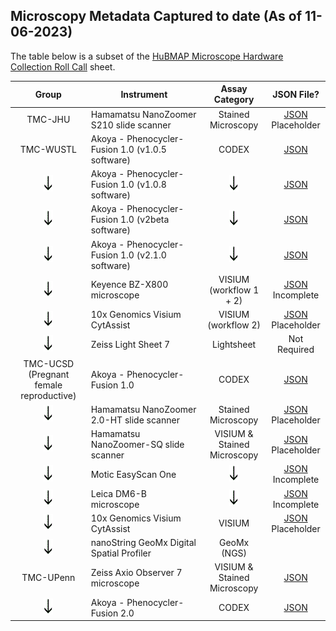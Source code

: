 ## Microscopy Metadata Captured to date (As of 11-06-2023)
The table below is a subset of the [HuBMAP Microscope Hardware Collection Roll Call](https://docs.google.com/spreadsheets/d/1Ju1_mvqTk1B8I8Ot6EKFKZuQbwkJy4NwzVgwoITWWYw/edit?gid=0#gid=0) sheet.

|Group  | Instrument |Assay Category| JSON File? |
| :---: |------------|   :------:   |  :------:  |
| TMC-JHU |Hamamatsu NanoZoomer S210 slide scanner|Stained <br />Microscopy|[JSON](https://drive.google.com/file/d/1rH2biY_14COZDmphW_Iz1kR3NrIjPOZA/view?usp=drive_link) <br />Placeholder|
|TMC-WUSTL|Akoya - Phenocycler-Fusion 1.0 (v1.0.5 software)|CODEX|[JSON](https://drive.google.com/file/d/1FcrwZLAgWLyIJ0jd0VtD1ZYLvnpOlkF3/view?usp=share_link)|
|![down arrow](down-arrow1.gif)|Akoya - Phenocycler-Fusion 1.0 (v1.0.8 software)|![down arrow](down-arrow1.gif)|[JSON](https://drive.google.com/file/d/1yE4yz7cH_-PNkoeQzY6AmjNdmKWHIqeJ/view?usp=share_link)|
|![down arrow](down-arrow1.gif)|Akoya - Phenocycler-Fusion 1.0 (v2beta software)|![down arrow](down-arrow1.gif)|[JSON](https://drive.google.com/file/d/1Sn0KJzkNP56sWtKNuGI61BpfNh467-HL/view?usp=share_link)|
|![down arrow](down-arrow1.gif)|Akoya - Phenocycler-Fusion 1.0 (v2.1.0 software)|![down arrow](down-arrow1.gif)|[JSON](https://drive.google.com/file/d/1ZG0FGfX0vHNW-nzsXnVUYKp0-xmChUe4/view?usp=share_link)|
|![down arrow](down-arrow1.gif)|Keyence BZ-X800 microscope|VISIUM <br />(workflow 1 + 2)|[JSON](https://drive.google.com/file/d/1jZ7LK7CkbVeSTbzrwtuQpL1ZhqJWLBYv/view?usp=drive_link) <br />Incomplete|
|![down arrow](down-arrow1.gif)|10x Genomics Visium CytAssist|VISIUM <br />(workflow 2)|[JSON](https://drive.google.com/file/d/1A5FBLffTfdq9PXyE_5p855mbk7TZU1mz/view?usp=drive_link) <br />Placeholder|
|![down arrow](down-arrow1.gif)|Zeiss Light Sheet 7|Lightsheet|Not Required|
|TMC-UCSD (Pregnant <br />female reproductive)|Akoya - Phenocycler-Fusion 1.0|CODEX|[JSON](https://drive.google.com/file/d/1vJ3FOVJKwRS1a-IxkYjsWOzuDxUj6SAh/view?usp=drive_link)|
|![down arrow](down-arrow1.gif)|Hamamatsu NanoZoomer 2.0-HT slide scanner|Stained <br />Microscopy|[JSON](https://drive.google.com/file/d/1x0yXKRk1SUxZmB6CkjjQTlNhTNukszpG/view?usp=share_link) <br />Placeholder|
|![down arrow](down-arrow1.gif)|Hamamatsu NanoZoomer-SQ slide scanner|VISIUM & Stained <br />Microscopy|[JSON](https://drive.google.com/file/d/1Q-F_puhGsxFwa-pRQFYEVtw7bbS8AUG_/view?usp=drive_link) <br />Placeholder|
|![down arrow](down-arrow1.gif)|Motic EasyScan One|![down arrow](down-arrow1.gif)|[JSON](https://drive.google.com/file/d/1LvHPD7SktNrA0qEHndHKoozadnv_ehhK/view?usp=drive_link) <br />Incomplete|
|![down arrow](down-arrow1.gif)|Leica DM6-B microscope|![down arrow](down-arrow1.gif)|[JSON](https://drive.google.com/file/d/11hp8a0mztmimGPG8eZb1N9HkX5uPaXV6/view?usp=drive_link) <br />Incomplete|
|![down arrow](down-arrow1.gif)|10x Genomics Visium CytAssist|VISIUM|[JSON](https://drive.google.com/file/d/15Y5l2CCg0JSWdaZQQpZdHaegByS4DhWZ/view?usp=drive_link) <br />Placeholder|
|![down arrow](down-arrow1.gif)|nanoString GeoMx Digital Spatial Profiler|GeoMx (NGS)| |
|TMC-UPenn|Zeiss Axio Observer 7 microscope|VISIUM & Stained <br />Microscopy|[JSON](https://drive.google.com/file/d/1Gn0L0IvnD7M9AKhb7hP1oKeMmPFl1Ewh/view?usp=drive_link)|
|![down arrow](down-arrow1.gif)|Akoya - Phenocycler-Fusion 2.0|CODEX|[JSON](https://drive.google.com/file/d/1rXNz1KhheY2seF7ssOlR-QGd8oFRpjlH/view?usp=drive_link)|
